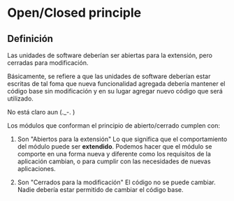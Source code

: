 # Open/Closed principle
## Definición
Las unidades de software deberían ser abiertas para la extensión, pero cerradas
para modificación.

Básicamente, se refiere a que las unidades de software deberían estar escritas
de tal foma que nueva funcionalidad agregada debería mantener el código base
sin modificación y en su lugar agregar nuevo código que será utilizado.

No está claro aun (._-. )

Los módulos que conforman el principio de abierto/cerrado cumplen con:

1. Son "Abiertos para la extensión"
Lo que significa que el comportamiento del módulo puede ser **extendido**. Podemos
hacer que el módulo se comporte en una forma nueva y diferente como los requisitos
de la aplicación cambian, o para cumplir con las necesidades de nuevas aplicaciones.

2. Son "Cerrados para la modificación"
El código no se puede cambiar. Nadie debería estar permitido de cambiar el código base.
